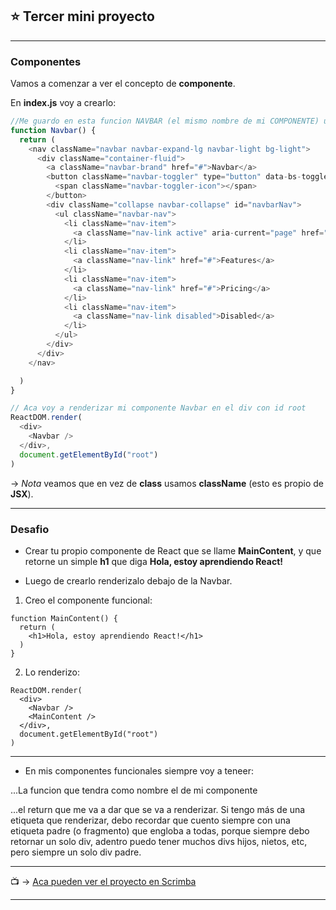 ## :star: Tercer mini proyecto
---

### Componentes

Vamos a comenzar a ver el concepto de **componente**.

En **index.js** voy a crearlo:

```JavaScript
//Me guardo en esta funcion NAVBAR (el mismo nombre de mi COMPONENTE) una navbar de bootstrap
function Navbar() {
  return (
    <nav className="navbar navbar-expand-lg navbar-light bg-light">
      <div className="container-fluid">
        <a className="navbar-brand" href="#">Navbar</a>
        <button className="navbar-toggler" type="button" data-bs-toggle="collapse" data-bs-target="#navbarNav" aria-controls="navbarNav" aria-expanded="false" aria-label="Toggle navigation">
          <span className="navbar-toggler-icon"></span>
        </button>
        <div className="collapse navbar-collapse" id="navbarNav">
          <ul className="navbar-nav">
            <li className="nav-item">
              <a className="nav-link active" aria-current="page" href="#">Home</a>
            </li>
            <li className="nav-item">
              <a className="nav-link" href="#">Features</a>
            </li>
            <li className="nav-item">
              <a className="nav-link" href="#">Pricing</a>
            </li>
            <li className="nav-item">
              <a className="nav-link disabled">Disabled</a>
            </li>
          </ul>
        </div>
      </div>
    </nav>

  )
}

// Aca voy a renderizar mi componente Navbar en el div con id root
ReactDOM.render(
  <div>
    <Navbar />
  </div>,
  document.getElementById("root")
)
```

-> *Nota* veamos que en vez de **class** usamos **className** (esto es propio de **JSX**).

---

### Desafio

- Crear tu propio componente de React que se llame **MainContent**, y que retorne un simple **h1** que diga **Hola, estoy aprendiendo React!**

- Luego de crearlo renderizalo debajo de la Navbar.

1. Creo el componente funcional:
```JSX
function MainContent() {
  return (
    <h1>Hola, estoy aprendiendo React!</h1>
  )
}
```

2. Lo renderizo:
```JSX
ReactDOM.render(
  <div>
    <Navbar />
    <MainContent />
  </div>,
  document.getElementById("root")
)
```

---

- En mis componentes funcionales siempre voy a teneer:

...La funcion que tendra como nombre el de mi componente

...el return que me va a dar que se va a renderizar. Si tengo más de una etiqueta que renderizar, debo recordar que cuento siempre con una etiqueta padre (o fragmento) que engloba a todas, porque siempre debo retornar un solo div, adentro puedo tener muchos divs hijos, nietos, etc, pero siempre un solo div padre.

---

:tv: -> [Aca pueden ver el proyecto en Scrimba](https://codesandbox.io/s/mini-proyecto3-u68pou)

---